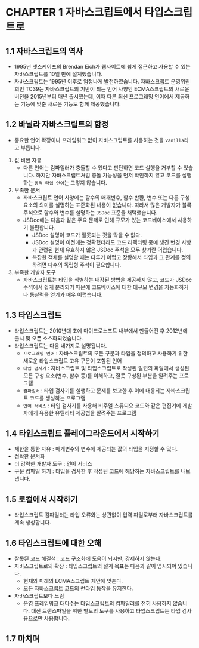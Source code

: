# CHAPTER 1 자바스크립트에서 타입스크립트로

## 1.1 자바스크립트의 역사

- 1995년 넷스케이프의 Brendan Eich가 웹사이트에 쉽게 접근하고 사용할 수 있는 자바스크립트를 10일 만에 설계했습니다.
- 자바스크립트는 1995년 이후로 엄청나게 발전하였습니다. 자바스크립트 운영위원회인 TC39는 자바스크립트의 기반이 되는 언어 사양인 ECMA스크립트의 새로운 버전을 2015년부터 매년 출시했는데, 이때 다른 최신 프로그래밍 언어에서 제공하는 기능에 맞춘 새로운 기능도 함께 제공했습니다.

## 1.2 바닐라 자바스크립트의 함정

- 중요한 언어 확장이나 프레임워크 없이 자바스크립트를 사용하는 것을 `Vanilla`라고 부릅니다.

1. 값 비싼 자유
   - 다른 언어는 컴파일러가 충돌할 수 있다고 판단하면 코드 실행을 거부할 수 있습니다. 하지만 자바스크립트처럼 충돌 가능성을 먼저 확인하지 않고 코드를 실행하는 `동적 타입 언어`는 그렇지 않습니다.
2. 부족한 문서
   - 자바스크립트 언어 사양에는 함수의 매개변수, 함수 반환, 변수 또는 다른 구성 요소의 의미를 설명하는 표준화된 내용이 없습니다. 따라서 많은 개발자가 블록 주석으로 함수와 변수를 설명하는 `JSDoc` 표준을 채택했습니다.
   - JSDoc에는 다음과 같은 주요 문제로 인해 규모가 있는 코드베이스에서 사용하기 불편합니다.
     - JSDoc 설명이 코드가 잘못되는 것을 막을 수 없다.
     - JSDoc 설명이 이전에는 정확했더라도 코드 리팩터링 중에 생긴 변경 사항과 관련된 현재 유효하지 않은 JSDoc 주석을 모두 찾기란 어렵습니다.
     - 복잡한 객체를 설명할 때는 다루기 어렵고 장황해서 타입과 그 관계를 정의하려면 다수의 독립형 주석이 필요합니다.
3. 부족한 개발자 도구
   - 자바스크립트는 타입을 식별하는 내장된 방법을 제공하지 않고, 코드가 JSDoc 주석에서 쉽게 분리되기 때문에 코드베이스에 대한 대규모 변경을 자동화하거나 통찰력을 얻기가 매우 어렵습니다.

## 1.3 타입스크립트

- 타입스크립트는 2010년대 초에 마이크로소프트 내부에서 만들어진 후 2012년에 출시 및 오픈 소스화되었습니다.
- 타입스크립트는 다음 네가지로 설명됩니다.
  - `프로그래밍 언어` : 자바스크립트의 모든 구문과 타입을 정의하고 사용하기 위한 새로운 타입스크립트 고유 구문이 포함된 언어
  - `타입 검사기` : 자바스크립트 및 타입스크립트로 작성된 일련의 파일에서 생성된 모든 구성 요소(변수, 함수 등)를 이해하고, 잘못 구성된 부분을 알려주는 프로그램
  - `컴파일러` : 타입 검사기를 실행하고 문제를 보고한 후 이에 대응되는 자바스크립트 코드를 생성하는 프로그램
  - `언어 서비스` : 타입 검사기를 사용해 비주얼 스튜디오 코드와 같은 편집기에 개발자에게 유용한 유틸리티 제공법을 알려주는 프로그램

## 1.4 타입스크립트 플레이그라운드에서 시작하기

- 제한을 통한 자유 : 매개변수와 변수에 제공되는 값의 타입을 지정할 수 있다.
- 정확한 문서화
- 더 강력한 개발자 도구 : 언어 서비스
- 구문 컴파일 하기 : 타입을 검사한 후 작성된 코드에 해당하는 자바스크립트를 내보냅니다.

## 1.5 로컬에서 시작하기

- 타입스크립트 컴파일러는 타입 오류와는 상관없이 입력 파일로부터 자바스크립트를 계속 생성합니다.

## 1.6 타입스크립트에 대한 오해

- 잘못된 코드 해결책 : 코드 구조화에 도움이 되지만, 강제하지 않는다.
- 자바스크립트로의 확장 : 타입스크립트의 설계 목표는 다음과 같이 명시되어 있습니다.
  - 현재와 미래의 ECMA스크립트 제안에 맞춘다.
  - 모든 자바스크립트 코드의 런타임 동작을 유지한다.
- 자바스크립트보다 느림
  - 운영 프레임워크 대다수는 타입스크립트의 컴파일러를 전혀 사용하지 않습니다. 대신 트랜스파일을 위한 별도의 도구를 사용하고 타입스크립트는 타입 검사용으로만 사용합니다.

## 1.7 마치며
